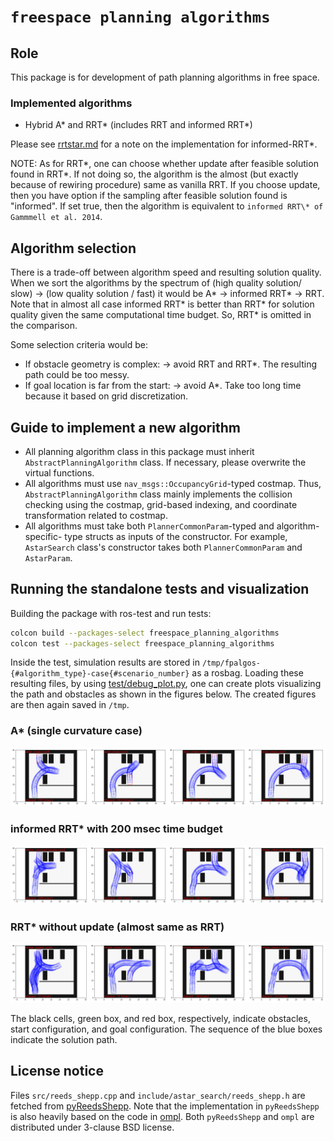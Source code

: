 # `freespace planning algorithms`

## Role

This package is for development of path planning algorithms in free space.

### Implemented algorithms

- Hybrid A\* and RRT\* (includes RRT and informed RRT\*)

Please see [rrtstar.md](rrtstar.md) for a note on the implementation for informed-RRT\*.

NOTE: As for RRT\*, one can choose whether update after feasible solution found in RRT\*.
If not doing so, the algorithm is the almost (but exactly because of rewiring procedure) same as vanilla RRT.
If you choose update, then you have option if the sampling after feasible solution found is "informed".
If set true, then the algorithm is equivalent to `informed RRT\* of Gammmell et al. 2014`.

## Algorithm selection

There is a trade-off between algorithm speed and resulting solution quality.
When we sort the algorithms by the spectrum of (high quality solution/ slow) -> (low quality solution / fast) it would be
A\* -> informed RRT\* -> RRT. Note that in almost all case informed RRT\* is
better than RRT\* for solution quality given the same computational time budget. So, RRT\* is omitted in the comparison.

Some selection criteria would be:

- If obstacle geometry is complex: -> avoid RRT and RRT\*. The resulting path could be too messy.
- If goal location is far from the start: -> avoid A\*. Take too long time because it based on grid discretization.

## Guide to implement a new algorithm

- All planning algorithm class in this package must inherit `AbstractPlanningAlgorithm`
  class. If necessary, please overwrite the virtual functions.
- All algorithms must use `nav_msgs::OccupancyGrid`-typed costmap.
  Thus, `AbstractPlanningAlgorithm` class mainly implements the collision checking
  using the costmap, grid-based indexing, and coordinate transformation related to
  costmap.
- All algorithms must take both `PlannerCommonParam`-typed and algorithm-specific-
  type structs as inputs of the constructor. For example, `AstarSearch` class's
  constructor takes both `PlannerCommonParam` and `AstarParam`.

## Running the standalone tests and visualization

Building the package with ros-test and run tests:

```sh
colcon build --packages-select freespace_planning_algorithms
colcon test --packages-select freespace_planning_algorithms
```

Inside the test, simulation results are stored in `/tmp/fpalgos-{#algorithm_type}-case{#scenario_number}` as a rosbag.
Loading these resulting files, by using [test/debug_plot.py](test/debug_plot.py),
one can create plots visualizing the path and obstacles as shown
in the figures below. The created figures are then again saved in `/tmp`.

### A\* (single curvature case)

![sample output figure](figs/summary-astar_single.png)

### informed RRT\* with 200 msec time budget

![sample output figure](figs/summary-rrtstar_informed_update.png)

### RRT\* without update (almost same as RRT)

![sample output figure](figs/summary-rrtstar_fastest.png)

The black cells, green box, and red box, respectively, indicate obstacles,
start configuration, and goal configuration.
The sequence of the blue boxes indicate the solution path.

## License notice

Files `src/reeds_shepp.cpp` and `include/astar_search/reeds_shepp.h`
are fetched from [pyReedsShepp](https://github.com/ghliu/pyReedsShepp).
Note that the implementation in `pyReedsShepp` is also heavily based on
the code in [ompl](https://github.com/ompl/ompl).
Both `pyReedsShepp` and `ompl` are distributed under 3-clause BSD license.
